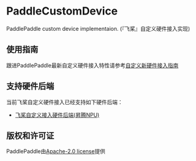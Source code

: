 # PaddleCustomDevice

PaddlePaddle custom device implementaion. (『飞桨』自定义硬件接入实现)

## 使用指南

跟进PaddlePaddle最新自定义硬件接入特性请参考[自定义新硬件接入指南](https://www.paddlepaddle.org.cn/documentation/docs/zh/develop/dev_guides/custom_device_docs/index_cn.html)

## 支持硬件后端

当前飞桨自定义硬件接入已经支持如下硬件后端：

- [飞桨自定义接入硬件后端(昇腾NPU)](./ascend/README.md)


## 版权和许可证
PaddlePaddle由[Apache-2.0 license](LICENSE)提供

